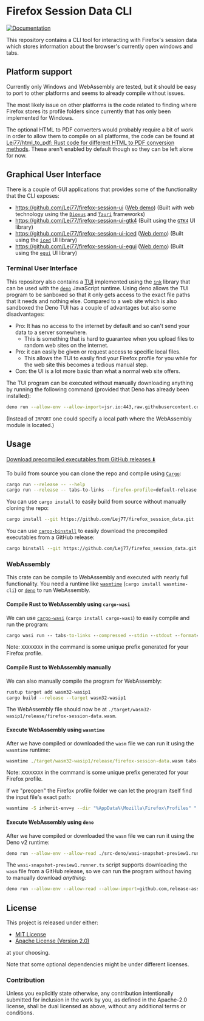 # Firefox Session Data CLI

<!-- Badge style inspired by https://github.com/dnaka91/advent-of-code/blob/de37024ba3b385694e14f79c849370c0f605f054/README.md -->

<!-- [![Build Status][build-img]][build-url] -->
[![Documentation][doc-img]][doc-url]

<!--
[build-img]: https://img.shields.io/github/actions/workflow/status/Lej77/firefox_session_data/ci.yml?branch=main&style=for-the-badge
[build-url]: https://github.com/Lej77/firefox_session_data/actions/workflows/ci.yml
 -->
<!-- https://shields.io/badges/static-badge -->
[doc-img]: https://img.shields.io/badge/docs.rs-firefox_session_data-4d76ae?style=for-the-badge
[doc-url]: https://lej77.github.io/firefox_session_data

This repository contains a CLI tool for interacting with Firefox's session data which stores information about the browser's currently open windows and tabs.

## Platform support

Currently only Windows and WebAssembly are tested, but it should be easy to port to other platforms and seems to already compile without issues.

The most likely issue on other platforms is the code related to finding where Firefox stores its profile folders since currently that has only been implemented for Windows.

The optional HTML to PDF converters would probably require a bit of work in order to allow them to compile on all platforms, the code can be found at [Lej77/html_to_pdf: Rust code for different HTML to PDF conversion methods](https://github.com/Lej77/html_to_pdf). These aren't enabled by default though so they can be left alone for now.

## Graphical User Interface

There is a couple of GUI applications that provides some of the functionality that the CLI exposes:

- <https://github.com/Lej77/firefox-session-ui> ([Web demo](https://lej77.github.io/firefox-session-ui/)) (Built with web technology using the [`Dioxus`](https://crates.io/crates/dioxus) and [`Tauri`](https://crates.io/crates/tauri) frameworks)
- <https://github.com/Lej77/firefox-session-ui-gtk4> (Built using the [`GTK4`](https://crates.io/crates/gtk4) UI library)
- <https://github.com/Lej77/firefox-session-ui-iced> ([Web demo](https://lej77.github.io/firefox-session-ui-iced/)) (Built using the [`iced`](https://crates.io/crates/iced) UI library)
- <https://github.com/Lej77/firefox-session-ui-egui> ([Web demo](https://lej77.github.io/firefox-session-ui-egui/)) (Built using the [`egui`](https://crates.io/crates/egui) UI library)

### Terminal User Interface

This repository also contains a [TUI](https://en.wikipedia.org/wiki/Text-based_user_interface) implemented using the [`ink`](https://github.com/vadimdemedes/ink) library that can be used with the [`deno`](https://deno.com/) JavaScript runtime. Using deno allows the TUI program to be sanboxed so that it only gets access to the exact file paths that it needs and nothing else. Compared to a web site which is also sandboxed the Deno TUI has a couple of advantages but also some disadvantages:

- Pro: It has no access to the internet by default and so can't send your data to a server somewhere.
  - This is something that is hard to guarantee when you upload files to random web sites on the internet.
- Pro: it can easily be given or request access to specific local files.
  - This allows the TUI to easily find your Firefox profile for you while for the web site this becomes a tedious manual step.
- Con: the UI is a lot more basic than what a normal web site offers.

The TUI program can be executed without manually downloading anything by running the following command (provided that Deno has already been installed):

```bash
deno run --allow-env --allow-import=jsr.io:443,raw.githubusercontent.com:443,objects.githubusercontent.com:443,github.com:443,release-assets.githubusercontent.com:443 "https://raw.githubusercontent.com/Lej77/firefox_session_data/refs/tags/v0.1.1/src-deno/tui-ink.tsx" IMPORT
```

(Instead of `IMPORT` one could specify a local path where the WebAssembly module
is located.)

## Usage

[Download precompiled executables from GitHub releases ⬇️](https://github.com/Lej77/firefox_session_data/releases)

To build from source you can clone the repo and compile using [`Cargo`](https://www.rust-lang.org/tools/install):

```bash
cargo run --release -- --help
cargo run --release -- tabs-to-links --firefox-profile=default-release --output=./my-links
```

You can use `cargo install` to easily build from source without manually cloning the repo:

```bash
cargo install --git https://github.com/Lej77/firefox_session_data.git
```

You can use [`cargo-binstall`](https://github.com/cargo-bins/cargo-binstall) to easily download the precompiled executables from a GitHub release:

```bash
cargo binstall --git https://github.com/Lej77/firefox_session_data.git firefox_session_data
```

### WebAssembly

This crate can be compile to WebAssembly and executed with nearly full functionality. You need a runtime like [`wasmtime`](https://crates.io/crates/wasmtime-cli) (`cargo install wasmtime-cli`) or [`deno`](https://deno.com/) to run WebAssembly.

#### Compile Rust to WebAssembly using `cargo-wasi`

We can use [`cargo-wasi`](https://crates.io/crates/cargo-wasi) (`cargo install cargo-wasi`) to easily compile and run the program:

```cmd
cargo wasi run -- tabs-to-links --compressed --stdin --stdout --format=text >.temp.txt <"%AppData%/Mozilla/Firefox/Profiles/XXXXXXXX.default-release/sessionstore-backups/recovery.jsonlz4"
```

Note: `XXXXXXXX` in the command is some unique prefix generated for your Firefox profile.

#### Compile Rust to WebAssembly manually

We can also manually compile the program for WebAssembly:

```bash
rustup target add wasm32-wasip1
cargo build --release --target wasm32-wasip1
```

The WebAssembly file should now be at `./target/wasm32-wasip1/release/firefox-session-data.wasm`.

#### Execute WebAssembly using `wasmtime`

After we have compiled or downloaded the `wasm` file we can run it using the `wasmtime` runtime:

```cmd
wasmtime ./target/wasm32-wasip1/release/firefox-session-data.wasm tabs-to-links --compressed --stdin --stdout --format=text >.temp.txt <"%AppData%/Mozilla/Firefox/Profiles/XXXXXXXX.default-release/sessionstore-backups/recovery.jsonlz4"
```

Note: `XXXXXXXX` in the command is some unique prefix generated for your Firefox profile.

If we "preopen" the Firefox profile folder we can let the program itself find the input file's exact path:

```bash
wasmtime -S inherit-env=y --dir "%AppData%\Mozilla\Firefox\Profiles" "./target/wasm32-wasip1/release/firefox-session-data.wasm tabs-to-links" --firefox-profile=default-release --stdout --format=text >.temp.txt
```

#### Execute WebAssembly using `deno`

After we have compiled or downloaded the `wasm` file we can run it using the Deno v2 runtime:

```bash
deno run --allow-env --allow-read ./src-deno/wasi-snapshot-preview1.runner.ts ./target/wasm32-wasip1/release/firefox-session-data.wasm tabs-to-links tabs-to-links --firefox-profile=default-release --stdout --format=text >.temp.txt
```

The `wasi-snapshot-preview1.runner.ts` script supports downloading the `wasm` file from a GitHub release, so we can run the program without having to manually download _anything_:

```bash
deno run --allow-env --allow-read --allow-import=github.com,release-assets.githubusercontent.com "https://raw.githubusercontent.com/Lej77/firefox_session_data/refs/tags/v0.1.1/src-deno/wasi-snapshot-preview1.runner.ts" IMPORT tabs-to-links tabs-to-links --firefox-profile=default-release --stdout --format=text >.temp.txt
```

## License

This project is released under either:

- [MIT License](./LICENSE-MIT)
- [Apache License (Version 2.0)](./LICENSE-APACHE)

at your choosing.

Note that some optional dependencies might be under different licenses.

### Contribution

Unless you explicitly state otherwise, any contribution intentionally
submitted for inclusion in the work by you, as defined in the Apache-2.0
license, shall be dual licensed as above, without any additional terms or
conditions.
